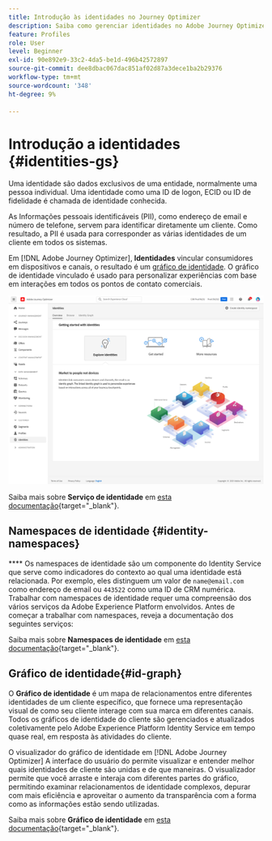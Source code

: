 ```yaml
---
title: Introdução às identidades no Journey Optimizer
description: Saiba como gerenciar identidades no Adobe Journey Optimizer
feature: Profiles
role: User
level: Beginner
exl-id: 90e892e9-33c2-4da5-be1d-496b42572897
source-git-commit: dee8dbac067dac851af02d87a3dece1ba2b29376
workflow-type: tm+mt
source-wordcount: '348'
ht-degree: 9%

---
```


# Introdução a identidades {#identities-gs}

Uma identidade são dados exclusivos de uma entidade, normalmente uma pessoa individual. Uma identidade como uma ID de logon, ECID ou ID de fidelidade é chamada de identidade conhecida.

As Informações pessoais identificáveis (PII), como endereço de email e número de telefone, servem para identificar diretamente um cliente. Como resultado, a PII é usada para corresponder as várias identidades de um cliente em todos os sistemas.

Em [!DNL Adobe Journey Optimizer], **Identidades** vincular consumidores em dispositivos e canais, o resultado é um [gráfico de identidade](#id-graph). O gráfico de identidade vinculado é usado para personalizar experiências com base em interações em todos os pontos de contato comerciais.

![](assets/identities-home.png)

Saiba mais sobre **Serviço de identidade** em [esta documentação](https://experienceleague.adobe.com/docs/experience-platform/identity/home.html?lang=pt-BR){target=&quot;_blank&quot;}.

## Namespaces de identidade {#identity-namespaces}

**** Os namespaces de identidade são um componente do Identity Service que serve como indicadores do contexto ao qual uma identidade está relacionada. Por exemplo, eles distinguem um valor de `name@email.com` como endereço de email ou `443522` como uma ID de CRM numérica. Trabalhar com namespaces de identidade requer uma compreensão dos vários serviços da Adobe Experience Platform envolvidos. Antes de começar a trabalhar com namespaces, reveja a documentação dos seguintes serviços:

Saiba mais sobre **Namespaces de identidade** em [esta documentação](https://experienceleague.adobe.com/docs/experience-platform/identity/namespaces.html?lang=pt-BR){target=&quot;_blank&quot;}.

## Gráfico de identidade{#id-graph}

O **Gráfico de identidade** é um mapa de relacionamentos entre diferentes identidades de um cliente específico, que fornece uma representação visual de como seu cliente interage com sua marca em diferentes canais. Todos os gráficos de identidade do cliente são gerenciados e atualizados coletivamente pelo Adobe Experience Platform Identity Service em tempo quase real, em resposta às atividades do cliente.

O visualizador do gráfico de identidade em [!DNL Adobe Journey Optimizer] A interface do usuário do permite visualizar e entender melhor quais identidades de cliente são unidas e de que maneiras. O visualizador permite que você arraste e interaja com diferentes partes do gráfico, permitindo examinar relacionamentos de identidade complexos, depurar com mais eficiência e aproveitar o aumento da transparência com a forma como as informações estão sendo utilizadas.

Saiba mais sobre **Gráfico de identidade** em [esta documentação](https://experienceleague.adobe.com/docs/experience-platform/identity/ui/identity-graph-viewer.html){target=&quot;_blank&quot;}.
